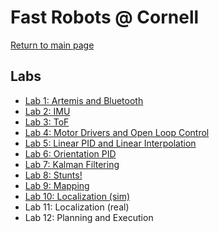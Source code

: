 # Fast Robots @ Cornell

[Return to main page](../index.md)

## Labs

* [Lab 1: Artemis and Bluetooth](./Lab1.md)
* [Lab 2: IMU](./Lab2.md)
* [Lab 3: ToF](./Lab3.md)
* [Lab 4: Motor Drivers and Open Loop Control](./Lab4.md)
* [Lab 5: Linear PID and Linear Interpolation](./Lab5.md)
* [Lab 6: Orientation PID](./Lab6.md)
* [Lab 7: Kalman Filtering](./Lab7.md)
* [Lab 8: Stunts!](./Lab8.md)
* [Lab 9: Mapping](./Lab9.md)
* [Lab 10: Localization (sim)](./Lab10.md)
* Lab 11: Localization (real)
* Lab 12: Planning and Execution

